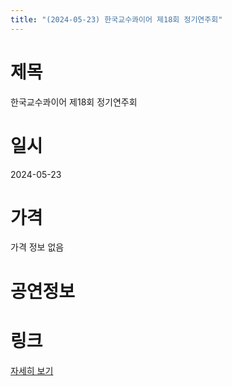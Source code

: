 ```yaml
---
title: "(2024-05-23) 한국교수콰이어 제18회 정기연주회"
---
```


# 제목
한국교수콰이어 제18회 정기연주회

# 일시
2024-05-23

# 가격
가격 정보 없음

# 공연정보
  
  


# 링크
[자세히 보기](https://www.sac.or.kr/site/main/show/show_view?SN=68521 "https://www.sac.or.kr/site/main/show/show_view?SN=68521")
